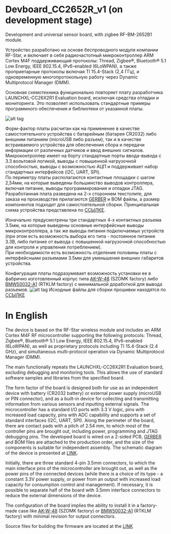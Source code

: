 # Devboard_CC2652R_v1 (on development stage)
Development and universal sensor board, with zigbee RF-BM-2652B1 module. 

Устройство разработано на основе беспроводного модуля компании RF-Star, и включает в себя радиочастотный микроконтроллер ARM Cortex M4F поддерживающий протоколы: Thread,
Zigbee®, Bluetooth® 5.1 Low Energy, IEEE 802.15.4, IPv6-enabled (6LoWPAN), а также проприетарные протоколы включая TI 15.4-Stack (2,4 ГГц), и одновременную многопротокольную работу через Dynamic Multiprotocol Manager (DMM).  

Основная схемотехника функционально повторяет плату разработчика LAUNCHXL-CC26X2R1 Evaluation board, исключая средства отладки и мониторинга. Это позволяет использовать стандартные примеры программного обеспечения и библиотеки от указанной платы. 


![alt tag](https://github.com/co-Palko/Develop_board_CC2652R_v1/blob/main/images/TOP_assem.png)  

Форм-фактор платы расчитан как на применение в качестве  самостоятельного устройства с батарейным (батарея CR2032) либо внешним питанием (microUSB либо разъем), так и в качестве встраиваемого устройства для обеспечения сбора и передачи информации от различных датчиков и ввод внешних сигналов.  
Микроконтроллер имеет на борту стандартные порты ввода-вывода с 3.3 вольтовой логикой, выводы с повышенной нагрузочной способностью, выводы с возможностью АЦП и поддерживает набор стандартных интерфейсов (I2C, UART, SPI).  
По периметру платы располагаются контактные площадки с шагом 2,54мм, на которые выведены большинство выводов контроллера, включая питание, выводы программирования и отладки JTAG.  
Разработанная плата разведена на 2-х стороннем текстолите,  для заказа на производстве прилагаются [GERBER](https://github.com/co-Palko/Develop_board_CC2652R_v1/tree/main/gerber/) и BOM файлы, а размер компонентов подходит для самостоятельной сборки.  Принципальная схема устройства представлена по [ССЫЛКЕ](https://github.com/co-Palko/Develop_board_CC2652R_v1/blob/main/images/Devboard_mini_cc2652r-1.png).  
  
  
Изначально предусмотрены три стандартных 4-х контактных разъема 3.5мм, на которые выведены основные интерфейсные выводы микроконтроллера, а так же выводы питания подключаемых устройств (при этом есть возможность выбора его типа - постоянное питание 3.3В, либо питание от вывода с повышенной нагрузочной способностью для контроля и управления потреблением).  
При необходимости есть возможность отделения половины платы с интерфейсными разъемами 3.5мм для уменьшения внешних габаритов устройства.   
  
  
Конфигурация платы подразумевает возможность установки ее в фабрично изготовленный корпус типа [AK-W-48](https://myszomk.ru/product/ak-w-48) (SZOMK factory) либо [BMW50032-A1](https://aliexpress.ru/item/Wall-mounting-junction-box-for-electronic-plastic-enclosure-connector-diy-plastic-box-for-electronics-project-81/32906762106.html) (RTKLM factory) с минимальной доработкой для вывода разъемов. 
![alt tag](https://github.com/co-Palko/Develop_board_CC2652R_v1/blob/main/images/Dimension.PNG)
Исходные файлы для сборки прошивки находятся по [ССЫЛКЕ](https://github.com/diyruz/SensBoard)


# In English

The device is based on the RF-Star wireless module and includes an ARM Cortex M4F RF microcontroller supporting the following protocols: Thread,
Zigbee®, Bluetooth® 5.1 Low Energy, IEEE 802.15.4, IPv6-enabled (6LoWPAN), as well as proprietary protocols including TI 15.4-Stack (2.4 GHz), and simultaneous multi-protocol operation via Dynamic Multiprotocol Manager (DMM).

The main functionally repeats the LAUNCHXL-CC26X2R1 Evaluation board, excluding debugging and monitoring tools. This allows the use of standard software samples and libraries from the specified board.

The form factor of the board is designed both for use as an independent device with battery (CR2032 battery) or external power supply (microUSB or PIN connector), and as a built-in device for collecting and transmitting information from various sensors and inputting external signals.
The microcontroller has a standard I/O ports with 3.3 V logic, pins with increased load capacity, pins with ADC capability and supports a set of standard interfaces (I2C, UART, SPI).
Along the perimeter of the board, there are contact pads with a pitch of 2.54 mm, to which most of the controller pins are brought out, including power, programming and JTAG debugging pins.
The developed board is wired on a 2-sided PCB, [GERBER](https://github.com/co-Palko/Develop_board_CC2652R_v1/tree/main/gerber/) and BOM files are attached to the production order, and the size of the components is suitable for independent assembly. The schematic diagram of the device is presented at [LINK](https://github.com/co-Palko/Develop_board_CC2652R_v1/blob/main/images/Devboard_mini_cc2652r-1.png).
  
  
Initially, there are three standard 4-pin 3.5mm connectors, to which the main interface pins of the microcontroller are brought out, as well as the power pins of the connected devices (while there is a choice of its type - a constant 3.3V power supply, or power from an output with increased load capacity for consumption control and management).
If necessary, it is possible to separate half of the board with 3.5mm interface connectors to reduce the external dimensions of the device.
  
  
The configuration of the board implies the ability to install it in a factory-made case like [AK-W-48](https://myszomk.ru/product/ak-w-48) (SZOMK factory) or [BMW50032-A1](https://aliexpress.ru/item/Wall-mounting-junction-box-for-electronic-plastic-enclosure-connector-diy-plastic-box-for-electronics-project-81/32906762106.html) (RTKLM factory) with minimal revision for output connectors.  

Source files for building the firmware are located at the [LINK](https://github.com/diyruz/SensBoard)
